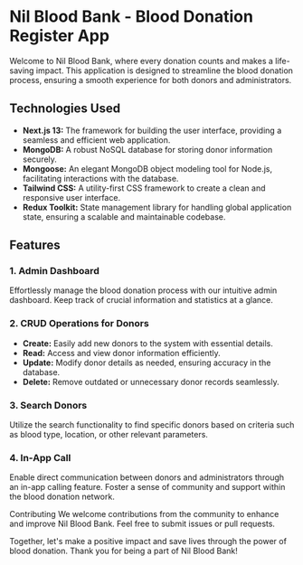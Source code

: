 # Nil Blood Bank - Blood Donation Register App

Welcome to Nil Blood Bank, where every donation counts and makes a life-saving impact. This application is designed to streamline the blood donation process, ensuring a smooth experience for both donors and administrators.

## Technologies Used
- **Next.js 13:** The framework for building the user interface, providing a seamless and efficient web application.
- **MongoDB:** A robust NoSQL database for storing donor information securely.
- **Mongoose:** An elegant MongoDB object modeling tool for Node.js, facilitating interactions with the database.
- **Tailwind CSS:** A utility-first CSS framework to create a clean and responsive user interface.
- **Redux Toolkit:** State management library for handling global application state, ensuring a scalable and maintainable codebase.

## Features

### 1. Admin Dashboard
Effortlessly manage the blood donation process with our intuitive admin dashboard. Keep track of crucial information and statistics at a glance.

### 2. CRUD Operations for Donors
- **Create:** Easily add new donors to the system with essential details.
- **Read:** Access and view donor information efficiently.
- **Update:** Modify donor details as needed, ensuring accuracy in the database.
- **Delete:** Remove outdated or unnecessary donor records seamlessly.

### 3. Search Donors
Utilize the search functionality to find specific donors based on criteria such as blood type, location, or other relevant parameters.

### 4. In-App Call
Enable direct communication between donors and administrators through an in-app calling feature. Foster a sense of community and support within the blood donation network.



Contributing
We welcome contributions from the community to enhance and improve Nil Blood Bank. Feel free to submit issues or pull requests.

Together, let's make a positive impact and save lives through the power of blood donation. Thank you for being a part of Nil Blood Bank!